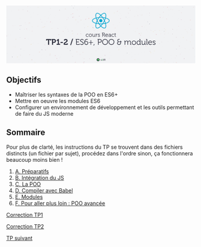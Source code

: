 <img src="images/readme/header.jpg" />

## Objectifs
- Maîtriser les syntaxes de la POO en ES6+
- Mettre en oeuvre les modules ES6
- Configurer un environnement de développement et les outils permettant de faire du JS moderne

## Sommaire
Pour plus de clarté, les instructions du TP se trouvent dans des fichiers distincts (un fichier par sujet), procédez dans l'ordre sinon, ça fonctionnera beaucoup moins bien !

1. [A. Préparatifs](A-preparatifs.md)
2. [B. Intégration du JS](B-integration.md)
3. [C. La POO](C-poo.md)
4. [D. Compiler avec Babel](./D-babel.md)
5. [E. Modules](E-modules.md)
6. [F. Pour aller plus loin : POO avancée](F-poo-avancee.md)

[Correction TP1](https://github.com/GuillaumeCar/react-tp1)

[Correction TP2](https://github.com/GuillaumeCar/react-tp2)

[TP suivant](https://github.com/GuillaumeCar/react-sujet-tp3)
